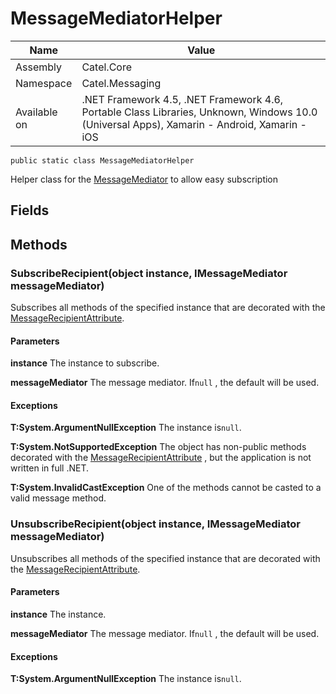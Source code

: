 

# MessageMediatorHelper

Name|Value
---|---
Assembly|Catel.Core
Namespace|Catel.Messaging
Available on|.NET Framework 4.5, .NET Framework 4.6, Portable Class Libraries, Unknown, Windows 10.0 (Universal Apps), Xamarin - Android, Xamarin - iOS

```
public static class MessageMediatorHelper
```

Helper class for the [MessageMediator](#) to allow easy subscription



## Fields

## Methods

### SubscribeRecipient(object instance, IMessageMediator messageMediator)

Subscribes all methods of the specified instance that are decorated with the [MessageRecipientAttribute](#).

#### Parameters

**instance**
The instance to subscribe.

**messageMediator**
The message mediator. If`null` , the default will be used.

#### Exceptions

**T:System.ArgumentNullException**
The instance is`null`.

**T:System.NotSupportedException**
The object has non-public methods decorated with the [MessageRecipientAttribute](#) , but the application is not written in full .NET.

**T:System.InvalidCastException**
One of the methods cannot be casted to a valid message method.



### UnsubscribeRecipient(object instance, IMessageMediator messageMediator)

Unsubscribes all methods of the specified instance that are decorated with the [MessageRecipientAttribute](#).

#### Parameters

**instance**
The instance.

**messageMediator**
The message mediator. If`null` , the default will be used.

#### Exceptions

**T:System.ArgumentNullException**
The instance is`null`.



